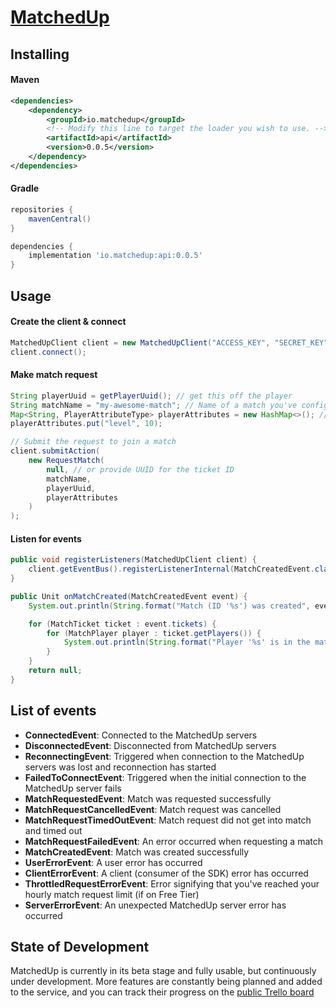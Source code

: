 # [MatchedUp](https://saas.matchedup.io)

## Installing

#### Maven
```xml
<dependencies>
    <dependency>
        <groupId>io.matchedup</groupId>
        <!-- Modify this line to target the loader you wish to use. -->
        <artifactId>api</artifactId>
        <version>0.0.5</version>
    </dependency>
</dependencies>
```

#### Gradle
```groovy
repositories {
    mavenCentral()
}

dependencies {
    implementation 'io.matchedup:api:0.0.5'
}
```

## Usage

#### Create the client & connect
```java
MatchedUpClient client = new MatchedUpClient("ACCESS_KEY", "SECRET_KEY");
client.connect(); 
```

#### Make match request
```java
String playerUuid = getPlayerUuid(); // get this off the player
String matchName = "my-awesome-match"; // Name of a match you've configured on https://matchedup.io
Map<String, PlayerAttributeType> playerAttributes = new HashMap<>(); // any player attributes
playerAttributes.put("level", 10);

// Submit the request to join a match
client.submitAction(
    new RequestMatch(
        null, // or provide UUID for the ticket ID
        matchName,
        playerUuid, 
        playerAttributes
    )
);
```

#### Listen for events
```java
public void registerListeners(MatchedUpClient client) {
    client.getEventBus().registerListenerInternal(MatchCreatedEvent.class, this::onMatchCreated);
} 

public Unit onMatchCreated(MatchCreatedEvent event) {
    System.out.println(String.format("Match (ID '%s') was created", event.getMatchId()));

    for (MatchTicket ticket : event.tickets) {
        for (MatchPlayer player : ticket.getPlayers()) {
            System.out.println(String.format("Player '%s' is in the match on team '%s'", player.getUuid(), player.getTeam()));
        }
    }
    return null;
}
```

## List of events

- **ConnectedEvent**: Connected to the MatchedUp servers
- **DisconnectedEvent**: Disconnected from MatchedUp servers
- **ReconnectingEvent**: Triggered when connection to the MatchedUp servers was lost and reconnection has started
- **FailedToConnectEvent**: Triggered when the initial connection to the MatchedUp server fails
- **MatchRequestedEvent**: Match was requested successfully
- **MatchRequestCancelledEvent**: Match request was cancelled
- **MatchRequestTimedOutEvent**: Match request did not get into match and timed out
- **MatchRequestFailedEvent**: An error occurred when requesting a match
- **MatchCreatedEvent**: Match was created successfully
- **UserErrorEvent**: A user error has occurred
- **ClientErrorEvent**: A client (consumer of the SDK) error has occurred
- **ThrottledRequestErrorEvent**: Error signifying that you've reached your hourly match request limit (if on Free Tier) 
- **ServerErrorEvent**: An unexpected MatchedUp server error has occurred

## State of Development

MatchedUp is currently in its beta stage and fully usable, but continuously under development.
More features are constantly being planned and added to the service, and you can track their progress 
on the [public Trello board](https://trello.com/b/2LaSu2oa/matchedup)